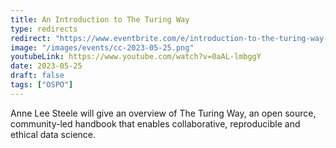 ```yaml
---
title: An Introduction to The Turing Way
type: redirects
redirect: "https://www.eventbrite.com/e/introduction-to-the-turing-way-tickets-634204762517"
image: "/images/events/cc-2023-05-25.png"
youtubeLink: https://www.youtube.com/watch?v=0aAL-lmbggY
date: 2023-05-25
draft: false
tags: ["OSPO"]
---
```

Anne Lee Steele will give an overview of The Turing Way, an open source, community-led handbook that enables collaborative, reproducible and ethical data science.